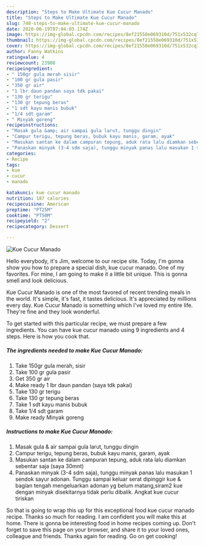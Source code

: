 ```yaml
---
description: "Steps to Make Ultimate Kue Cucur Manado"
title: "Steps to Make Ultimate Kue Cucur Manado"
slug: 740-steps-to-make-ultimate-kue-cucur-manado
date: 2020-06-19T07:04:03.174Z
image: https://img-global.cpcdn.com/recipes/8ef21558e069310d/751x532cq70/kue-cucur-manado-foto-resep-utama.jpg
thumbnail: https://img-global.cpcdn.com/recipes/8ef21558e069310d/751x532cq70/kue-cucur-manado-foto-resep-utama.jpg
cover: https://img-global.cpcdn.com/recipes/8ef21558e069310d/751x532cq70/kue-cucur-manado-foto-resep-utama.jpg
author: Fanny Watkins
ratingvalue: 4
reviewcount: 23908
recipeingredient:
- " 150gr gula merah sisir"
- "100 gr gula pasir"
- "350 gr air"
- "1 lbr daun pandan saya tdk pakai"
- "130 gr terigu"
- "130 gr tepung beras"
- "1 sdt kayu manis bubuk"
- "1/4 sdt garam"
- " Minyak goreng"
recipeinstructions:
- "Masak gula &amp; air sampai gula larut, tunggu dingin"
- "Campur terigu, tepung beras, bubuk kayu manis, garam, ayak"
- "Masukan santan ke dalam campuran tepung, aduk rata lalu diamkan sebentar saja (saya 30mnt)"
- "Panaskan minyak (3-4 sdm saja), tunggu minyak panas lalu masukan 1 sendok sayur adonan. Tunggu sampai keluar serat dipinggir kue &amp; bagian tengah mengeluarkan adonan yg belum matang,siram2 kue dengan minyak disekitarnya tidak perlu dibalik. Angkat kue cucur tiriskan"
categories:
- Recipe
tags:
- kue
- cucur
- manado

katakunci: kue cucur manado 
nutrition: 187 calories
recipecuisine: American
preptime: "PT25M"
cooktime: "PT50M"
recipeyield: "2"
recipecategory: Dessert

---
```



![Kue Cucur Manado](https://img-global.cpcdn.com/recipes/8ef21558e069310d/751x532cq70/kue-cucur-manado-foto-resep-utama.jpg)

Hello everybody, it's Jim, welcome to our recipe site. Today, I'm gonna show you how to prepare a special dish, kue cucur manado. One of my favorites. For mine, I am going to make it a little bit unique. This is gonna smell and look delicious.



Kue Cucur Manado is one of the most favored of recent trending meals in the world. It's simple, it's fast, it tastes delicious. It's appreciated by millions every day. Kue Cucur Manado is something which I've loved my entire life. They're fine and they look wonderful.


To get started with this particular recipe, we must prepare a few ingredients. You can have kue cucur manado using 9 ingredients and 4 steps. Here is how you cook that.

<!--inarticleads1-->

##### The ingredients needed to make Kue Cucur Manado:

1. Take  150gr gula merah, sisir
1. Take 100 gr gula pasir
1. Get 350 gr air
1. Make ready 1 lbr daun pandan (saya tdk pakai)
1. Take 130 gr terigu
1. Take 130 gr tepung beras
1. Take 1 sdt kayu manis bubuk
1. Take 1/4 sdt garam
1. Make ready  Minyak goreng




<!--inarticleads2-->

##### Instructions to make Kue Cucur Manado:

1. Masak gula &amp; air sampai gula larut, tunggu dingin
1. Campur terigu, tepung beras, bubuk kayu manis, garam, ayak
1. Masukan santan ke dalam campuran tepung, aduk rata lalu diamkan sebentar saja (saya 30mnt)
1. Panaskan minyak (3-4 sdm saja), tunggu minyak panas lalu masukan 1 sendok sayur adonan. Tunggu sampai keluar serat dipinggir kue &amp; bagian tengah mengeluarkan adonan yg belum matang,siram2 kue dengan minyak disekitarnya tidak perlu dibalik. Angkat kue cucur tiriskan




So that is going to wrap this up for this exceptional food kue cucur manado recipe. Thanks so much for reading. I am confident you will make this at home. There is gonna be interesting food in home recipes coming up. Don't forget to save this page on your browser, and share it to your loved ones, colleague and friends. Thanks again for reading. Go on get cooking!
